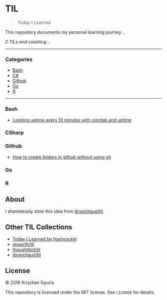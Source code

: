 # TIL

> Today I Learned

This repository documents my personal learning journey... 

_2 TILs and counting..._

---

### Categories

* [Bash](#bash)
* [C#](#Csharp)
* [Github](#github)
* [Go](#Go)
* [R](#r)

---

### Bash

- [Logging uptime every 10 minutes with crontab and uptime](bash/logging_uptime_every_10_minutes.md)
 

### CSharp

### Github 

- [How to create folders in github without using git](github/how_to_create_folders_in_github.md)

### Go

### R

## About

I shamelessly stole this idea from
[jbranchaud/til](https://github.com/jbranchaud/til).

## Other TIL Collections

* [Today I Learned by Hashrocket](https://til.hashrocket.com)
* [jwworth/til](https://github.com/jwworth/til)
* [thoughtbot/til](https://github.com/thoughtbot/til)
* [jbranchaud/til](https://github.com/jbranchaud/til)


## License

&copy; 2016 Krisztian Gyuris

This repository is licensed under the MIT license. See `LICENSE` for
details.
